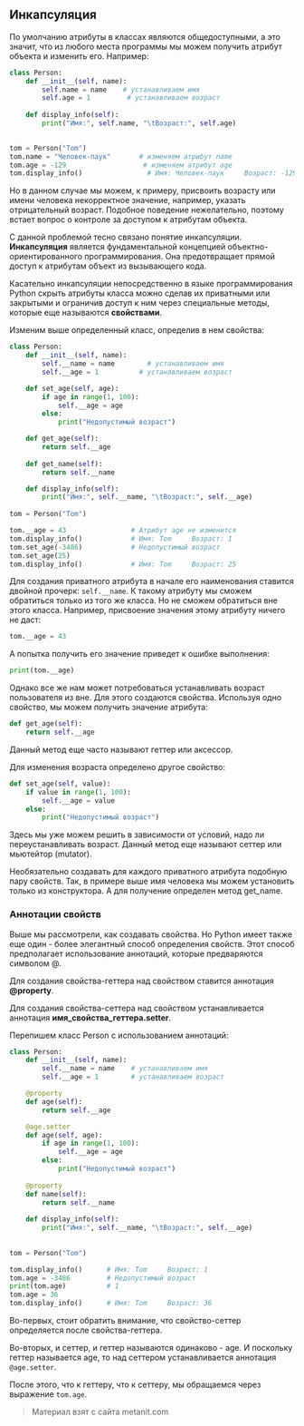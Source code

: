 ## Инкапсуляция

По умолчанию атрибуты в классах являются общедоступными, а это значит, что из любого места программы мы можем получить атрибут объекта и изменить его. Например:

```py
class Person:
    def __init__(self, name):
        self.name = name    # устанавливаем имя
        self.age = 1         # устанавливаем возраст
                
    def display_info(self):
        print("Имя:", self.name, "\tВозраст:", self.age)
        

tom = Person("Tom")
tom.name = "Человек-паук"       # изменяем атрибут name
tom.age = -129                   # изменяем атрибут age
tom.display_info()                # Имя: Человек-паук     Возраст: -129
```

Но в данном случае мы можем, к примеру, присвоить возрасту или имени человека некорректное значение, например, указать отрицательный возраст. Подобное поведение нежелательно, поэтому встает вопрос о контроле за доступом к атрибутам объекта.

С данной проблемой тесно связано понятие инкапсуляции. **Инкапсуляция** является фундаментальной концепцией объектно-ориентированного программирования. Она предотвращает прямой доступ к атрибутам объект из вызывающего кода.

Касательно инкапсуляции непосредственно в языке программирования Python скрыть атрибуты класса можно сделав их приватными или закрытыми и ограничив доступ к ним через специальные методы, которые еще называются **свойствами**.

Изменим выше определенный класс, определив в нем свойства:

```py
class Person:
    def __init__(self, name):
        self.__name = name        # устанавливаем имя
        self.__age = 1          # устанавливаем возраст

    def set_age(self, age):
        if age in range(1, 100):
            self.__age = age
        else:
            print("Недопустимый возраст")

    def get_age(self):
        return self.__age
        
    def get_name(self):
        return self.__name

    def display_info(self):
        print("Имя:", self.__name, "\tВозраст:", self.__age)
        
tom = Person("Tom")

tom.__age = 43                # Атрибут age не изменится
tom.display_info()            # Имя: Tom     Возраст: 1
tom.set_age(-3486)            # Недопустимый возраст
tom.set_age(25)
tom.display_info()            # Имя: Tom     Возраст: 25
```

Для создания приватного атрибута в начале его наименования ставится двойной прочерк: `self.__name`. К такому атрибуту мы сможем обратиться только из того же класса. Но не сможем обратиться вне этого класса. Например, присвоение значения этому атрибуту ничего не даст:

```py
tom.__age = 43
```

А попытка получить его значение приведет к ошибке выполнения:

```py
print(tom.__age)
```

Однако все же нам может потребоваться устанавливать возраст пользователя из вне. Для этого создаются свойства. Используя одно свойство, мы можем получить значение атрибута:

```py
def get_age(self):
    return self.__age
```

Данный метод еще часто называют геттер или аксессор.

Для изменения возраста определено другое свойство:

```py
def set_age(self, value):
    if value in range(1, 100):
        self.__age = value
    else:
        print("Недопустимый возраст")
```

Здесь мы уже можем решить в зависимости от условий, надо ли переустанавливать возраст. Данный метод еще называют сеттер или мьютейтор (mutator).

Необязательно создавать для каждого приватного атрибута подобную пару свойств. Так, в примере выше имя человека мы можем установить только из конструктора. А для получение определен метод get_name.

### Аннотации свойств

Выше мы рассмотрели, как создавать свойства. Но Python имеет также еще один - более элегантный способ определения свойств. Этот способ предполагает использование аннотаций, которые предваряются символом @.

Для создания свойства-геттера над свойством ставится аннотация **@property**.

Для создания свойства-сеттера над свойством устанавливается аннотация **имя_свойства_геттера.setter**.

Перепишем класс Person с использованием аннотаций:

```py
class Person:
    def __init__(self, name):
        self.__name = name    # устанавливаем имя
        self.__age = 1        # устанавливаем возраст

    @property
    def age(self):
        return self.__age

    @age.setter
    def age(self, age):
        if age in range(1, 100):
            self.__age = age
        else:
            print("Недопустимый возраст")
    
    @property
    def name(self):
        return self.__name
        
    def display_info(self):
        print("Имя:", self.__name, "\tВозраст:", self.__age)
        
        
tom = Person("Tom")

tom.display_info()      # Имя: Tom     Возраст: 1
tom.age = -3486         # Недопустимый возраст
print(tom.age)          # 1
tom.age = 36
tom.display_info()      # Имя: Tom     Возраст: 36
```

Во-первых, стоит обратить внимание, что свойство-сеттер определяется после свойства-геттера.

Во-вторых, и сеттер, и геттер называются одинаково - age. И поскольку геттер называется age, то над сеттером устанавливается аннотация `@age.setter`.

После этого, что к геттеру, что к сеттеру, мы обращаемся через выражение `tom.age`.


> Материал взят с сайта metanit.com